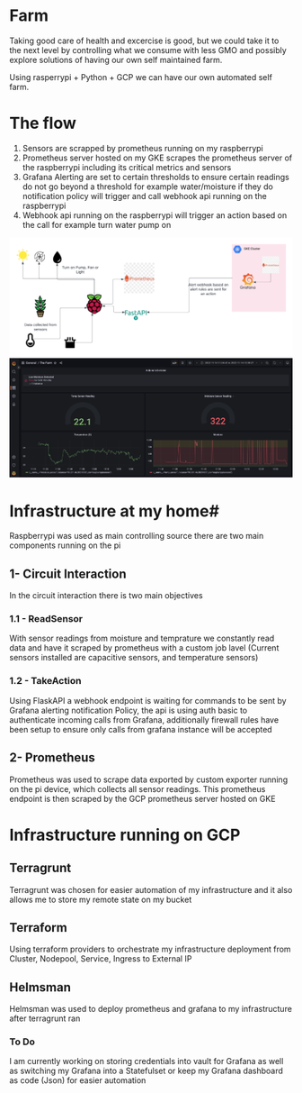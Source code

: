 # Farm

Taking good care of health and excercise is good, but we could take it to the next level by controlling what we consume with less GMO and possibly explore solutions of having our own self maintained farm. 

Using rasperrypi + Python + GCP we can have our own automated self farm. 


# The flow #

1. Sensors are scrapped by prometheus running on my raspberrypi 
2. Prometheus server hosted on my GKE scrapes the prometheus server of the raspberrypi including its critical metrics and sensors 
3. Grafana Alerting are set to certain thresholds to ensure certain readings do not go beyond a threshold for example water/moisture if they do notification policy will trigger and call webhook api running on the raspberrypi
4. Webhook api running on the raspberrypi will trigger an action based on the call for example turn water pump on 

![Alt text](./docs/Flow_Diagram.png?raw=true "Flow")
![Alt text](./docs/Dashbhoard_1.png?raw=true "Title")


# Infrastructure at my home#



Raspberrypi was used as main controlling source there are two main components running on the pi

 ## 1- Circuit Interaction ##
 In the circuit interaction there is two main objectives 
 
  ### 1.1 - ReadSensor ###
  With sensor readings from moisture and temprature we constantly read data and have it scraped by prometheus with a custom job lavel
  (Current sensors installed are capacitive sensors, and temperature sensors)
 ### 1.2 - TakeAction ###
  Using FlaskAPI a webhook endpoint is waiting for commands to be sent by Grafana alerting notification Policy,
  the api is using auth basic to authenticate incoming calls from Grafana, additionally firewall rules have been setup to ensure only calls from grafana instance     will be accepted 
 
 ## 2- Prometheus ##
 Prometheus was used to scrape data exported by custom exporter running on the pi device, which collects all sensor readings. This prometheus endpoint is then scraped by the GCP prometheus   server hosted on GKE
 
# Infrastructure running on GCP #


 ## Terragrunt ##
 Terragrunt was chosen for easier automation of my infrastructure and it also allows me to store my remote state on my bucket
 
 ## Terraform ##
 Using terraform providers to orchestrate my infrastructure deployment from Cluster, Nodepool, Service, Ingress to External IP

 ## Helmsman ##
 Helmsman was used to deploy prometheus and grafana to my infrastructure after terragrunt ran 


 ### To Do ###
 I am currently working on storing credentials into vault for Grafana as well as switching my Grafana into a Statefulset or keep my Grafana dashboard as code (Json) for easier automation 








